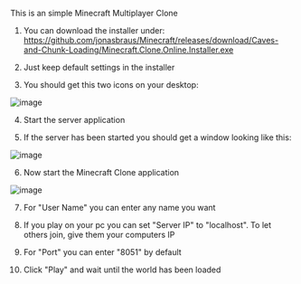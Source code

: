 This is an simple Minecraft Multiplayer Clone

1. You can download the installer under: https://github.com/jonasbraus/Minecraft/releases/download/Caves-and-Chunk-Loading/Minecraft.Clone.Online.Installer.exe

2. Just keep default settings in the installer

3. You should get this two icons on your desktop:

![image](https://user-images.githubusercontent.com/47791011/196282281-8f06e0f8-e270-409d-a42e-836d70208191.png)

4. Start the server application

5. If the server has been started you should get a window looking like this:

![image](https://user-images.githubusercontent.com/47791011/196282414-16bf8441-bc08-4d2f-ab57-da2bb955d567.png)

6. Now start the Minecraft Clone application

![image](https://user-images.githubusercontent.com/47791011/196282539-55600bdc-e270-40db-9ad3-21618e8f6bb0.png)

7. For "User Name" you can enter any name you want

8. If you play on your pc you can set "Server IP" to "localhost". To let others join, give them your computers IP

9. For "Port" you can enter "8051" by default

10. Click "Play" and wait until the world has been loaded
